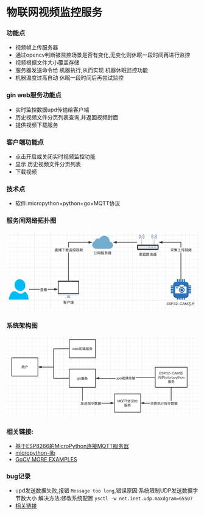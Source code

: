 # 物联网视频监控服务

### 功能点

* 视频帧上传服务器
* 通过opencv判断被监控场景是否有变化,无变化则休眠一段时间再进行监控
* 视频根据文件大小覆盖存储
* 服务器发送命令给 机器执行,从而实现 机器休眠监控功能
* 机器温度过高自动 休眠一段时间后再尝试监控

### gin web服务功能点

* 实时监控数据upd传输给客户端
* 历史视频文件分页列表查询,并返回视频封面
* 提供视频下载服务

### 客户端功能点

* 点击开启或关闭实时视频监控功能
* 显示 历史视频文件分页列表
* 下载视频

### 技术点

* 软件:micropython+python+go+MQTT协议

### 服务间网络拓扑图

![img_1.png](docs/img_1.png)

### 系统架构图

![img_2.png](docs/img_2.png)

### 相关链接:

* [基于ESP8266的MicroPython连接MQTT服务器](https://blog.csdn.net/zhuwade/article/details/121792955)
* [micropython-lib](https://github.com/micropython/micropython-lib/tree/master/micropython)
* [GoCV MORE EXAMPLES](https://gocv.io/writing-code/more-examples/)

### bug记录

* upd发送数据失败,报错 ```Message too long```,错误原因:系统限制UDP发送数据字节数大小 解决方法:修改系统配置  ```ysctl -w net.inet.udp.maxdgram=65507```
* [相关链接](https://www.cnblogs.com/yajunLi/p/6595509.html)

